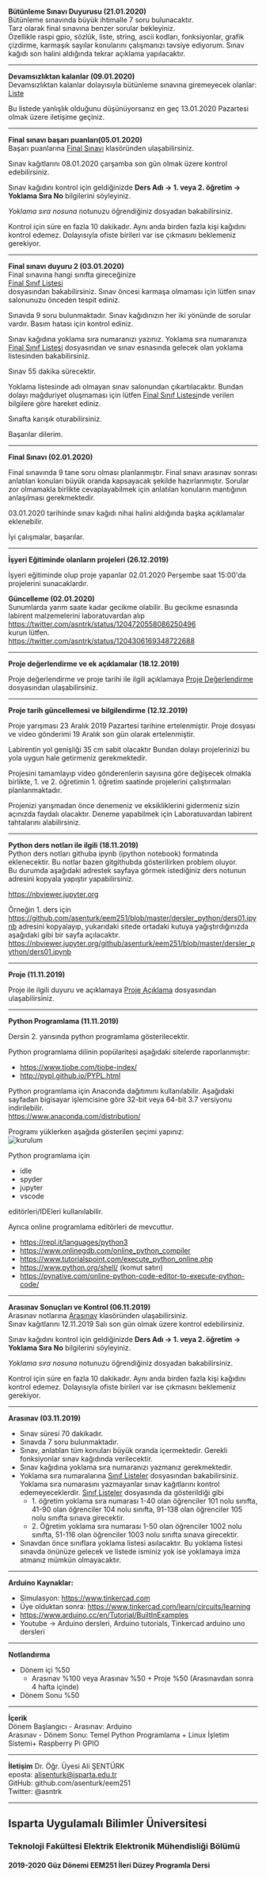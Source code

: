 **Bütünleme Sınavı Duyurusu (21.01.2020)**   
Bütünleme sınavında büyük ihtimalle 7 soru bulunacaktır.      
Tarz olarak final sınavına benzer sorular bekleyiniz.   
Özellikle raspi gpio, sözlük, liste, string, ascii kodları, fonksiyonlar, grafik çizdirme, karmaşık sayılar konularını çalışmanızı tavsiye ediyorum.
Sınav kağıdı son halini aldığında tekrar açıklama yapılacaktır.

---

**Devamsızlıktan kalanlar (09.01.2020)**   
Devamsızlıktan kalanlar dolayısıyla bütünleme sınavına giremeyecek olanlar:   
[Liste](./devamsizlik/ileri_duzey_1o_2o_devamsizlik.txt)

Bu listede yanlışlık olduğunu düşünüyorsanız en geç 13.01.2020 Pazartesi olmak üzere iletişime geçiniz.


---

**Final sınavı başarı puanları(05.01.2020)**   
Başarı puanlarına [Final Sınavı](./final_sinavi/) klasöründen ulaşabilirsiniz.   

Sınav kağıtlarını 08.01.2020 çarşamba son gün olmak üzere kontrol edebilirsiniz.   

Sınav kağıdını kontrol için geldiğinizde **Ders Adı -> 1. veya 2. öğretim -> Yoklama Sıra No** bilgilerini söyleyiniz. 

*Yoklama sıra nosuna* notunuzu öğrendiğiniz dosyadan bakabilirsiniz.  

Kontrol için süre en fazla 10 dakikadır. Aynı anda birden fazla kişi kağıdını kontrol edemez. Dolayısıyla ofiste birileri var ise çıkmasını beklemeniz gerekiyor.

---

**Final sınavı duyuru 2 (03.01.2020)**   
Final sınavına hangi sınıfta gireceğinize   
[Final Sınıf Listesi](./final_sinavi/sinif_listeler.txt)   
dosyasından bakabilirsiniz. Sınav öncesi karmaşa olmaması için lütfen sınav salonunuzu önceden tespit ediniz.

Sınavda 9 soru bulunmaktadır. Sınav kağıdınızın her iki yönünde de sorular vardır. Basım hatası için kontrol ediniz.

Sınav kağıdına yoklama sıra numaranızı yazınız. Yoklama sıra numaranıza [Final Sınıf Listesi](./final_sinavi/sinif_listeler.txt) dosyasından ve sınav esnasında gelecek olan yoklama listesinden bakabilirsiniz.

Sınav 55 dakika sürecektir.

Yoklama listesinde adı olmayan sınav salonundan çıkartılacaktır. Bundan dolayı mağduriyet oluşmaması için lütfen [Final Sınıf Listesi](./final_sinavi/sinif_listeler.txt)nde verilen bilgilere göre hareket ediniz.

Sınafta karışık oturabilirsiniz.

Başarılar dilerim.

---

**Final Sınavı (02.01.2020)**   

Final sınavında 9 tane soru olması planlanmıştır. Final sınavı arasınav sonrası anlatılan konuları büyük oranda kapsayacak şekilde hazırlanmıştır. Sorular zor olmamakla birlikte cevaplayabilmek için anlatılan konuların mantığının anlaşılması gerekmektedir. 

03.01.2020 tarihinde sınav kağıdı nihai halini aldığında başka açıklamalar eklenebilir.

İyi çalışmalar, başarılar.


---

**İşyeri Eğitiminde olanların projeleri (26.12.2019)**   

İşyeri eğitiminde olup proje yapanlar 02.01.2020 Perşembe saat 15:00'da projelerini sunacaklardır.

**Güncelleme (02.01.2020)**   
Sunumlarda yarım saate kadar gecikme olabilir. Bu gecikme esnasında labirent malzemelerini laboratuvardan alıp     https://twitter.com/asntrk/status/1204720558086250496    
kurun lütfen.   
https://twitter.com/asntrk/status/1204306169348722688



---

**Proje değerlendirme ve ek açıklamalar  (18.12.2019)**   

Proje değerlendirme ve proje tarihi ile ilgili açıklamaya [Proje Değerlendirme](./proje/proje_degerlendirme.md) dosyasından ulaşabilirsiniz.

---

**Proje tarih güncellemesi ve bilgilendirme  (12.12.2019)**   

Proje yarışması 23 Aralık 2019 Pazartesi tarihine ertelenmiştir. Proje dosyası ve video gönderimi 19 Aralık son gün olarak ertelenmiştir. 

Labirentin yol genişliği 35 cm sabit olacaktır Bundan dolayı projelerinizi bu yola uygun hale getirmeniz gerekmektedir.

Projesini tamamlayıp video gönderenlerin sayısına göre değişecek olmakla birlikte, 1. ve 2. öğretimin 1. öğretim saatinde projelerini çalıştırmaları planlanmaktadır. 

Projenizi yarışmadan önce denemeniz ve eksikliklerini gidermeniz sizin açınızda faydalı olacaktır. Deneme yapabilmek için Laboratuvardan  labirent tahtalarını alabilirsiniz.

---

**Python ders notları ile ilgili (18.11.2019)**   
Python ders notları githuba ipynb (ipython notebook) formatında eklenecektir. Bu notlar bazen gitgithubda gösterilirken problem oluyor.   
Bu durumda aşağıdaki adrestek sayfaya görmek istediğiniz ders notunun adresini kopyala yapıştır yapabilirsiniz. 

https://nbviewer.jupyter.org

Örneğin 1. ders için    
https://github.com/asenturk/eem251/blob/master/dersler_python/ders01.ipynb
adresini kopyalayıp, yukarıdaki sitede ortadaki kutuya yağıştırdığınızda aşağıdaki gibi bir sayfa açılacaktır.
https://nbviewer.jupyter.org/github/asenturk/eem251/blob/master/dersler_python/ders01.ipynb 

---

**Proje (11.11.2019)**  
 
Proje ile ilgili duyuru ve açıklamaya [Proje Açıklama](./proje/proje_aciklama.md) dosyasından ulaşabilirsiniz.

---

**Python Programlama (11.11.2019)** 

Dersin 2. yarısında python programlama gösterilecektir. 

Python programlama dilinin popülaritesi aşağıdaki sitelerde raporlanmıştır:   
- https://www.tiobe.com/tiobe-index/
- http://pypl.github.io/PYPL.html


Python programlama için Anaconda dağıtımını kullanılabilir. Aşağıdaki sayfadan bigisayar işlemcisine göre 32-bit veya 64-bit 3.7 versiyonu indirilebilir.   
https://www.anaconda.com/distribution/

Programı yüklerken aşağıda gösterilen şeçimi yapınız:   
![kurulum](./dersler_python/images/start_path.png)


Python programlama için

- idle
- spyder
- jupyter
- vscode

editörleri/IDEleri kullanılabilir.

Ayrıca online programlama editörleri de mevcuttur.
- https://repl.it/languages/python3
- https://www.onlinegdb.com/online_python_compiler
- https://www.tutorialspoint.com/execute_python_online.php
- https://www.python.org/shell/ (komut satırı)
- https://pynative.com/online-python-code-editor-to-execute-python-code/


---


**Arasınav Sonuçları ve Kontrol (06.11.2019)**   
Arasınav notlarına [Arasınav](./arasinav/) klasöründen ulaşabilirsiniz.   
Sınav kağıtlarını 12.11.2019 Salı son gün olmak üzere kontrol edebilirsiniz.   

Sınav kağıdını kontrol için geldiğinizde **Ders Adı -> 1. veya 2. öğretim -> Yoklama Sıra No** bilgilerini söyleyiniz. 

*Yoklama sıra nosuna* notunuzu öğrendiğiniz dosyadan bakabilirsiniz.  

Kontrol için süre en fazla 10 dakikadır. Aynı anda birden fazla kişi kağıdını kontrol edemez. Dolayısıyla ofiste birileri var ise çıkmasını beklemeniz gerekiyor.


---

**Arasınav (03.11.2019)**     
- Sınav süresi 70 dakikadır.
- Sınavda 7 soru bulunmaktadır.
- Sınav, anlatılan tüm konuları büyük oranda içermektedir. Gerekli fonksiyonlar sınav kağıdında verilecektir. 
- Sınav kağıdına yoklama sıra numaranızı yazmanız gerekmektedir.
- Yoklama sıra numaralarına [Sınıf Listeler](./arasinav/sinif_listeler.txt) dosyasından bakabilirsiniz. Yoklama sıra numarasını yazmayanlar sınav kağıtlarını kontrol edemeyeceklerdir.
[Sınıf Listeler](./arasinav/sinif_listeler.txt) dosyasında da gösterildiği gibi
  - 1\. öğretim yoklama sıra numarası 1-40 olan öğrenciler 101 nolu sınıfta, 41-90 olan öğrenciler 104 nolu sınıfta,  91-138 olan öğrenciler 105 nolu sınıfta sınava girecektir. 
  - 2\. Öğretim yoklama sıra numarası 1-50 olan öğrenciler 1002 nolu sınıfta,   51-116 olan öğrenciler 1003 nolu sınıfta sınava girecektir.   
- Sınavdan önce sınıflara yoklama listesi asılacaktır. Bu yoklama listesi sınavda önünüze gelecek ve listede isminiz yok ise yoklamaya imza atmanız mümkün olmayacaktır.




---

**Arduino Kaynaklar:**   
- Simulasyon: https://www.tinkercad.com 
- Üye olduktan sonra: https://www.tinkercad.com/learn/circuits/learning
- https://www.arduino.cc/en/Tutorial/BuiltInExamples   
- Youtube &rarr; Arduino dersleri, Arduino tutorials, Tinkercad arduino uno dersleri

---

**Notlandırma**
- Dönem içi %50
  - Arasınav %100 veya Arasınav %50 + Proje %50 (Arasınavdan sonra 4 hafta içinde)
- Dönem Sonu %50

---

**İçerik**   
Dönem Başlangıcı - Arasınav: Arduino   
Arasınav - Dönem Sonu: Temel Python Programlama + Linux İşletim Sistemi+ Raspberry Pi GPIO

---

**İletişim**
Dr. Öğr. Üyesi Ali ŞENTÜRK   
eposta: alisenturk@isparta.edu.tr   
GitHub: github.com/asenturk/eem251   
Twitter: @asntrk

---

## Isparta Uygulamalı Bilimler Üniversitesi   
### Teknoloji Fakültesi Elektrik Elektronik Mühendisliği Bölümü   
#### 2019-2020 Güz Dönemi EEM251 İleri Düzey Programla Dersi   